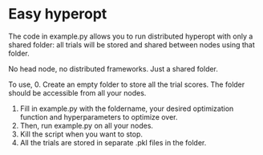 # Easy hyperopt

The code in example.py allows you to run distributed
hyperopt with only a shared folder: all trials
will be stored and shared between nodes using that folder.

No head node, no distributed frameworks. Just a shared
folder.

To use, 
0. Create an empty folder to store all the trial scores. The
folder should be accessible from all your nodes.
1. Fill in example.py with the foldername, your desired
optimization function and hyperparameters to optimize over.
2. Then, run example.py on all your nodes.
3. Kill the script when you want to stop.
4. All the trials are stored in separate .pkl files in the folder.
